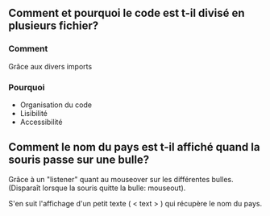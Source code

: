## Comment et pourquoi le code est t-il divisé en plusieurs fichier?

### Comment

Grâce aux divers imports 

### Pourquoi

- Organisation du code
- Lisibilité
- Accessibilité

## Comment le nom du pays est t-il affiché quand la souris passe sur une bulle?

Grâce à un "listener" quant au mouseover sur les différentes bulles. (Disparaît lorsque la souris quitte la bulle: mouseout).

S'en suit l'affichage d'un petit texte ( < text > ) qui récupère le nom du pays.
